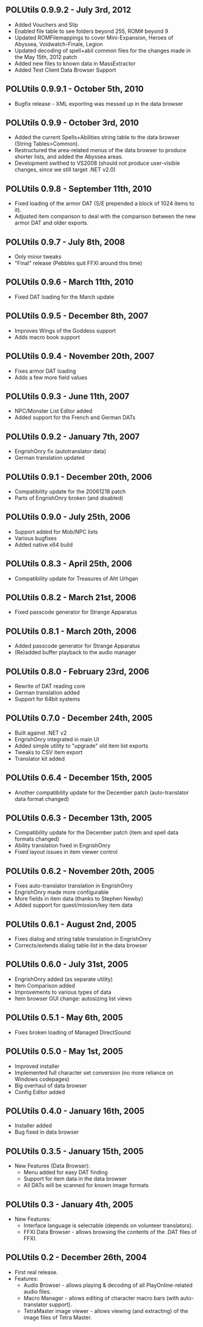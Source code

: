 ## POLUtils 0.9.9.2 - July 3rd, 2012 ##
  * Added Vouchers and Slip
  * Enabled file table to see folders beyond 255, ROM# beyond 9
  * Updated ROMFilemappings to cover Mini-Expansion, Heroes of Abyssea, Voidwatch-Finale, Legion
  * Updated decoding of spell+abil common files for the changes made in the May 15th, 2012 patch
  * Added new files to known data in MassExtractor
  * Added Test Client Data Browser Support

## POLUtils 0.9.9.1 - October 5th, 2010 ##
  * Bugfix release - XML exporting was messed up in the data browser

## POLUtils 0.9.9 - October 3rd, 2010 ##
  * Added the current Spells+Abilities string table to the data browser (String Tables>Common).
  * Restructured the area-related menus of the data browser to produce shorter lists, and added the Abyssea areas.
  * Development swithed to VS2008 (should not produce user-visible changes, since we still target .NET v2.0)

## POLUtils 0.9.8 - September 11th, 2010 ##
  * Fixed loading of the armor DAT (S/E prepended a block of 1024 items to it).
  * Adjusted item comparison to deal with the comparison between the new armor DAT and older exports.

## POLUtils 0.9.7 - July 8th, 2008 ##
  * Only minor tweaks
  * "Final" release (Pebbles quit FFXI around this time)

## POLUtils 0.9.6 - March 11th, 2010 ##
  * Fixed DAT loading for the March update

## POLUtils 0.9.5 - December 8th, 2007 ##
  * Improves Wings of the Goddess support
  * Adds macro book support

## POLUtils 0.9.4 - November 20th, 2007 ##
  * Fixes armor DAT loading
  * Adds a few more field values

## POLUtils 0.9.3 - June 11th, 2007 ##
  * NPC/Monster List Editor added
  * Added support for the French and German DATs

## POLUtils 0.9.2 - January 7th, 2007 ##
  * EngrishOnry fix (autotranslator data)
  * German translation updated

## POLUtils 0.9.1 - December 20th, 2006 ##
  * Compatibility update for the 20061218 patch
  * Parts of EngrishOnry broken (and disabled)

## POLUtils 0.9.0 - July 25th, 2006 ##
  * Support added for Mob/NPC lists
  * Various bugfixes
  * Added native x64 build

## POLUtils 0.8.3 - April 25th, 2006 ##
  * Compatibility update for Treasures of Aht Urhgan

## POLUtils 0.8.2 - March 21st, 2006 ##
  * Fixed passcode generator for Strange Apparatus

## POLUtils 0.8.1 - March 20th, 2006 ##
  * Added passcode generator for Strange Apparatus
  * (Re)added buffer playback to the audio manager

## POLUtils 0.8.0 - February 23rd, 2006 ##
  * Rewrite of DAT reading core
  * German translation added
  * Support for 64bit systems

## POLUtils 0.7.0 - December 24th, 2005 ##
  * Built against .NET v2
  * EngrishOnry integrated in main UI
  * Added simple utility to "upgrade" old item list exports
  * Tweaks to CSV item export
  * Translator kit added

## POLUtils 0.6.4 - December 15th, 2005 ##
  * Another compatibility update for the December patch (auto-translator data format changed)

## POLUtils 0.6.3 - December 13th, 2005 ##
  * Compatibility update for the December patch (item and spell data formats changed)
  * Ability translation fixed in EngrishOnry
  * Fixed layout issues in item viewer control

## POLUtils 0.6.2 - November 20th, 2005 ##
  * Fixes auto-translator translation in EngrishOnry
  * EngrishOnry made more configurable
  * More fields in item data (thanks to Stephen Newby)
  * Added support for quest/mission/key item data

## POLUtils 0.6.1 - August 2nd, 2005 ##
  * Fixes dialog and string table translation in EngrishOnry
  * Corrects/extends dialog table list in the data browser

## POLUtils 0.6.0 - July 31st, 2005 ##
  * EngrishOnry added (as separate utility)
  * Item Comparison added
  * Improvements to various types of data
  * Item browser GUI change: autosizing list views

## POLUtils 0.5.1 - May 6th, 2005 ##
  * Fixes broken loading of Managed DirectSound

## POLUtils 0.5.0 - May 1st, 2005 ##
  * Improved installer
  * Implemented full character set conversion (no more reliance on Windows codepages)
  * Big overhaul of data browser
  * Config Editor added

## POLUtils 0.4.0 - January 16th, 2005 ##
  * Installer added
  * Bug fixed in data browser

## POLUtils 0.3.5 - January 15th, 2005 ##
  * New Features (Data Browser):
    * Menu added for easy DAT finding
    * Support for item data in the data browser
    * All DATs will be scanned for known image formats

## POLUtils 0.3 - January 4th, 2005 ##
  * New Features:
    * Interface language is selectable (depends on volunteer translators).
    * FFXI Data Browser - allows browsing the contents of the .DAT files of FFXI.

## POLUtils 0.2 - December 26th, 2004 ##
  * First real release.
  * Features:
    * Audio Browser - allows playing & decoding of all PlayOnline-related audio files.
    * Macro Manager - allows editing of character macro bars (with auto-translator support).
    * TetraMaster image viewer - allows viewing (and extracting) of the image files of Tetra Master.